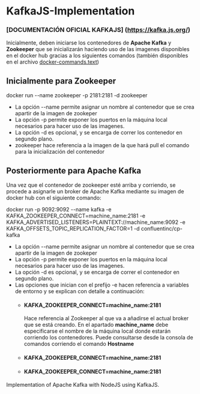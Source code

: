 # KafkaJS-Implementation

### [DOCUMENTACIÓN OFICIAL KAFKAJS] (https://kafka.js.org/)

Inicialmente, deben iniciarse los contenedores de **Apache Kafka** y **Zookeeper** que se inicializarán haciendo uso de las imagenes disponibles en el docker hub gracias a los siguientes comandos (también disponibles en el archivo  [docker-commands.text](https://github.com/JuanJoseBlanco/KafkaJS-Implementation/blob/main/docker-commands.txt))

## Inicialmente para Zookeeper

docker run --name zookeeper -p 2181:2181 -d zookeeper

- La opción --name permite asignar un nombre al contenedor que se crea apartir de la imagen de zookeper
- La opción -p permite exponer los puertos en la máquina local necesarios para hacer uso de las imagenes. 
- La opción -d es opcional, y se encarga de correr los contenedor en segundo plano. 
- zookeeper hace referencia a la imagen de la que hará pull el comando para la inicialización del contenedor

## Posteriormente para Apache Kafka

Una vez que el contenedor de zookeeper esté arriba y corriendo, se procede a asignarle un broker de Apache Kafka mediante su imagen de docker hub con el siguiente comando: 

docker run -p 9092:9092 --name kafka -e KAFKA_ZOOKEEPER_CONNECT=machine_name:2181 -e KAFKA_ADVERTISED_LISTENERS=PLAINTEXT://machine_name:9092 -e KAFKA_OFFSETS_TOPIC_REPLICATION_FACTOR=1 -d confluentinc/cp-kafka 

- La opción --name permite asignar un nombre al contenedor que se crea apartir de la imagen de zookeper
- La opción -p permite exponer los puertos en la máquina local necesarios para hacer uso de las imagenes. 
- La opción -d es opcional, y se encarga de correr el contenedor en segundo plano. 
- Las opciones que inician con el prefijo -e hacen referencia a variables de entorno y se explican con detalle a continuación: 
    - #### KAFKA_ZOOKEEPER_CONNECT=machine_name:2181
        Hace referencia al Zookeeper al que va a añadirse el actual broker que se está creando. En el apartado **machine_name** debe especificarse el nombre de la máquina local donde estarán corriendo los contenedores. Puede consultarse desde la consola de comandos corriendo el comando **Hostname**
    - #### KAFKA_ZOOKEEPER_CONNECT=machine_name:2181
    - #### KAFKA_ZOOKEEPER_CONNECT=machine_name:2181
    








Implementation of Apache Kafka with NodeJS using KafkaJS.
